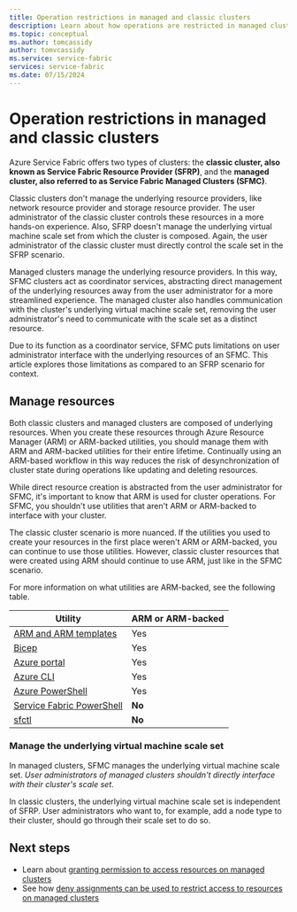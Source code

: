 ```yaml
---
title: Operation restrictions in managed and classic clusters
description: Learn about how operations are restricted in managed clusters and classic clusters.
ms.topic: conceptual
ms.author: tomcassidy
author: tomvcassidy
ms.service: service-fabric
services: service-fabric
ms.date: 07/15/2024
---
```


# Operation restrictions in managed and classic clusters

Azure Service Fabric offers two types of clusters: the **classic cluster, also known as Service Fabric Resource Provider (SFRP)**, and the **managed cluster, also referred to as Service Fabric Managed Clusters (SFMC)**.

Classic clusters don't manage the underlying resource providers, like network resource provider and storage resource provider. The user administrator of the classic cluster controls these resources in a more hands-on experience. Also, SFRP doesn't manage the underlying virtual machine scale set from which the cluster is composed. Again, the user administrator of the classic cluster must directly control the scale set in the SFRP scenario.

Managed clusters manage the underlying resource providers. In this way, SFMC clusters act as coordinator services, abstracting direct management of the underlying resources away from the user administrator for a more streamlined experience. The managed cluster also handles communication with the cluster's underlying virtual machine scale set, removing the user administrator's need to communicate with the scale set as a distinct resource.

Due to its function as a coordinator service, SFMC puts limitations on user administrator interface with the underlying resources of an SFMC. This article explores those limitations as compared to an SFRP scenario for context.

## Manage resources

Both classic clusters and managed clusters are composed of underlying resources. When you create these resources through Azure Resource Manager (ARM) or ARM-backed utilities, you should manage them with ARM and ARM-backed utilities for their entire lifetime. Continually using an ARM-based workflow in this way reduces the risk of desynchronization of cluster state during operations like updating and deleting resources.

While direct resource creation is abstracted from the user administrator for SFMC, it's important to know that ARM is used for cluster operations. For SFMC, you shouldn't use utilities that aren't ARM or ARM-backed to interface with your cluster.

The classic cluster scenario is more nuanced. If the utilities you used to create your resources in the first place weren't ARM or ARM-backed, you can continue to use those utilities. However, classic cluster resources that were created using ARM should continue to use ARM, just like in the SFMC scenario.

For more information on what utilities are ARM-backed, see the following table.

| Utility | ARM or ARM-backed |
| - | - |
| [ARM and ARM templates](/templates/microsoft.servicefabric/clusters?pivots=deployment-language-arm-template) | Yes |
| [Bicep](/templates/microsoft.servicefabric/clusters?pivots=deployment-language-bicep) | Yes |
| [Azure portal](https://portal.azure.com) | Yes |
| [Azure CLI](/cli/azure/sf?view=azure-cli-latest) | Yes |
| [Azure PowerShell](/powershell/module/az.servicefabric/?view=azps-12.1.0) | Yes |
| [Service Fabric PowerShell](/powershell/module/servicefabric/?view=azureservicefabricps) | **No** |
| [sfctl](service-fabric-sfctl.md) | **No** |

### Manage the underlying virtual machine scale set

In managed clusters, SFMC manages the underlying virtual machine scale set. *User administrators of managed clusters shouldn't directly interface with their cluster's scale set*.

In classic clusters, the underlying virtual machine scale set is independent of SFRP. User administrators who want to, for example, add a node type to their cluster, should go through their scale set to do so.

## Next steps

* Learn about [granting permission to access resources on managed clusters](how-to-managed-cluster-grant-access-other-resources.md)
* See how [deny assignments can be used to restrict access to resources on managed clusters](managed-cluster-deny-assignment.md)